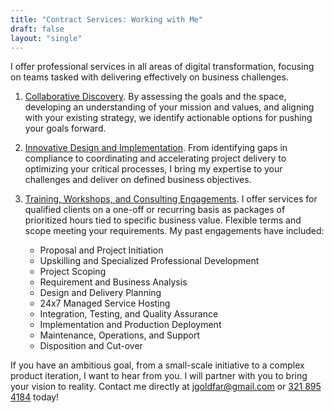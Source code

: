 ```yaml
---
title: "Contract Services: Working with Me"
draft: false
layout: "single"
---
```


I offer professional services in all areas of digital transformation, focusing on teams tasked with delivering effectively on business challenges.

1) [Collaborative Discovery](/about/collaboration). By assessing the goals and the space, developing an understanding of your mission and values, and aligning with your existing strategy, we identify actionable options for pushing your goals forward.

2) [Innovative Design and Implementation](/about/innovation). From identifying gaps in compliance to coordinating and accelerating project delivery to optimizing your critical processes, I bring my expertise to your challenges and deliver on defined business objectives.

3) [Training, Workshops, and Consulting Engagements](/contact). I offer services for qualified clients on a one-off or recurring basis as packages of prioritized hours tied to specific business value. Flexible terms and scope meeting your requirements. My past engagements have included:

    - Proposal and Project Initiation
    - Upskilling and Specialized Professional Development
    - Project Scoping
    - Requirement and Business Analysis
    - Design and Delivery Planning
    - 24x7 Managed Service Hosting
    - Integration, Testing, and Quality Assurance
    - Implementation and Production Deployment
    - Maintenance, Operations, and Support
    - Disposition and Cut-over

If you have an ambitious goal, from a small-scale initiative to a complex product iteration, I want to hear from you.
I will partner with you to bring your vision to reality.
Contact me directly at [jgoldfar@gmail.com](mailto:jgoldfar@gmail.com) or [321 895 4184](tel:+1-321-895-4184) today!
